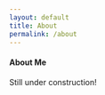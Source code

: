 ```yaml
---
layout: default
title: About
permalink: /about
---
```

#### About Me 

Still under construction! 







